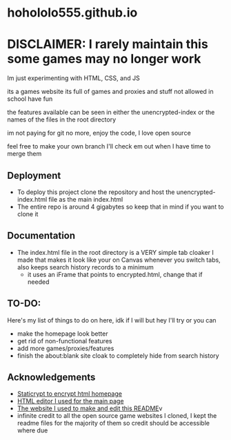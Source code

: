 # hohololo555.github.io
# DISCLAIMER: I rarely maintain this some games may no longer work 

Im just experimenting with HTML, CSS, and JS

its a games website its full of games and proxies and stuff not allowed in school have fun

the features available can be seen in either the unencrypted-index or the names of the files in the root directory

im not paying for git no more, enjoy the code, I love open source

feel free to make your own branch I'll check em out when I have time to merge them
## Deployment

- To deploy this project clone the repository and host the unencrypted-index.html file as the main index.html
- The entire repo is around 4 gigabytes so keep that in mind if you want to clone it



## Documentation

- The index.html file in the root directory is a VERY simple tab cloaker I made that makes it look like your on Canvas whenever you switch tabs, also keeps search history records to a minimum
    - it uses an iFrame that points to encrypted.html, change that if needed



## TO-DO:

Here's my list of things to do on here, idk if I will but hey I'll try or you can

- make the homepage look better
- get rid of non-functional features
- add more games/proxies/features
- finish the about:blank site cloak to completely hide from search history


## Acknowledgements

 - [Staticrypt to encrypt html homepage](https://robinmoisson.github.io/staticrypt/)
 - [HTML editor I used for the main page](https://html-online.com/editor/)
  - [The website I used to make and edit this README](https://readme.so/editor)v
 - infinite credit to all the open source game websites I cloned, I kept the readme files for the majority of them so credit should be accessible where due


